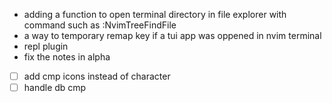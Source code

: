 - adding a function to open terminal directory in file explorer with command such as :NvimTreeFindFile
- a way to temporary remap <Esc> key if a tui app was oppened in nvim terminal
- repl plugin
- fix the notes in alpha
- [ ] add cmp icons instead of character
- [ ] handle db cmp
